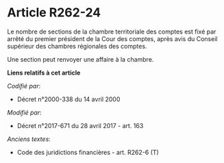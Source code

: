 # Article R262-24

Le nombre de sections de la chambre territoriale des comptes est fixé par arrêté du premier président de la Cour des comptes,
après avis du Conseil supérieur des chambres régionales des comptes.

Une section peut renvoyer une affaire à la chambre.

**Liens relatifs à cet article**

_Codifié par_:

  - Décret n°2000-338 du 14 avril 2000

_Modifié par_:

  - Décret n°2017-671 du 28 avril 2017 - art. 163

_Anciens textes_:

  - Code des juridictions financières - art. R262-6 (T)
